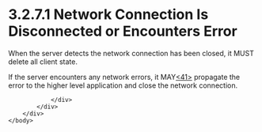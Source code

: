<html dir="LTR" xmlns:mshelp="http://msdn.microsoft.com/mshelp" xmlns:ddue="http://ddue.schemas.microsoft.com/authoring/2003/5" xmlns:xlink="http://www.w3.org/1999/xlink" xmlns:tool="http://www.microsoft.com/tooltip">
    <head>
        <meta http-equiv="Content-Type" content="text/html; CHARSET=utf-8"></meta>
        <meta name="save" content="history"></meta>
        <title>3.2.7.1 Network Connection Is Disconnected or Encounters Error</title>
        <xml>
            <mshelp:toctitle title="3.2.7.1 Network Connection Is Disconnected or Encounters Error"></mshelp:toctitle>
            <mshelp:rltitle title="[MS-SSAS8]: Network Connection Is Disconnected or Encounters Error"></mshelp:rltitle>
            <mshelp:keyword index="A" term="9a0e357c-b235-4a97-bd01-bd72f6b9c97a"></mshelp:keyword>
            <mshelp:attr name="DCSext.ContentType" value="open specification"></mshelp:attr>
            <mshelp:attr name="AssetID" value="9a0e357c-b235-4a97-bd01-bd72f6b9c97a"></mshelp:attr>
            <mshelp:attr name="TopicType" value="kbRef"></mshelp:attr>
            <mshelp:attr name="DCSext.Title" value="[MS-SSAS8]: Network Connection Is Disconnected or Encounters Error" />
        </xml>
    </head>
    <body>
        <div id="header">
            <h1 class="heading">3.2.7.1 Network Connection Is Disconnected or Encounters Error</h1>
        </div>
        <div id="mainSection">
            <div id="mainBody">
                <div id="allHistory" class="saveHistory"></div>
                <div id="sectionSection0" class="section" name="collapseableSection">
                    

<p>When the server detects the network connection has been
closed, it MUST delete all client state.</p>

<p>If the server encounters any network errors, it MAY<a id="Appendix_A_Target_41"></a><a href="05c9e5c4-4566-418c-a56e-69fca8d73f4b.html#Appendix_A_41" aria-label="Product behavior note 41">&lt;41&gt;</a> propagate the error to the
higher level application and close the network connection. </p>


                </div>
            </div>
        </div>
    </body>
</html>